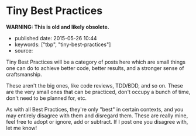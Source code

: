 Tiny Best Practices
===================

**WARNING: This is old and likely obsolete.**

-   published date: 2015-05-26 10:44
-   keywords: \[\"tbp\", \"tiny-best-practices\"\]
-   source:

Tiny Best Practices will be a category of posts here which are small things one can do to achieve better code, better results, and a stronger sense of craftsmanship.

These aren\'t the big ones, like code reviews, TDD/BDD, and so on. These are the very small ones that can be practiced, don\'t occupy a bunch of time, don\'t need to be planned for, etc.

As with all Best Practices, they\'re only \"best\" in certain contexts, and you may entirely disagree with them and disregard them. These are really mine, feel free to adopt or ignore, add or subtract. If I post one you disagree with, let me know!

